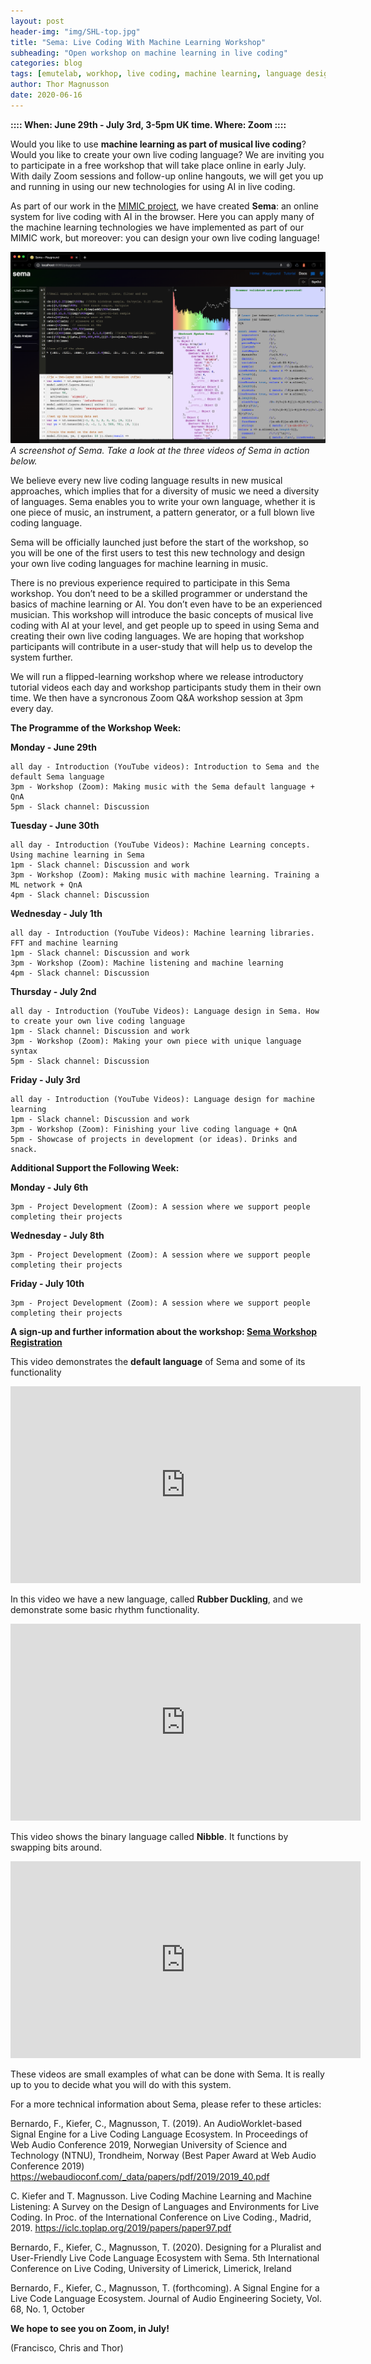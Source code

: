 ```yaml
---
layout: post
header-img: "img/SHL-top.jpg"
title: "Sema: Live Coding With Machine Learning Workshop"
subheading: "Open workshop on machine learning in live coding"
categories: blog
tags: [emutelab, workhop, live coding, machine learning, language design, summer]
author: Thor Magnusson
date: 2020-06-16
---
```



**:::: When: June 29th - July 3rd, 3-5pm UK time. Where: Zoom ::::**

Would you like to use <b>machine learning as part of musical live coding</b>? Would you like to create your own live coding language? We are inviting you to participate in a free workshop that will take place online in early July. With daily Zoom sessions and follow-up online hangouts, we will get you up and running in using our new technologies for using AI in live coding.

As part of our work in the <a href="http://www.mimicproject.com">MIMIC project</a>, we have created <b>Sema</b>: an online system for live coding with AI in the browser. Here you can apply many of the machine learning technologies we have implemented as part of our MIMIC work, but moreover: you can design your own live coding language!

![Screenshot of Sema](/img/Semascreenshot.png)
*A screenshot of Sema. Take a look at the three videos of Sema in action below.*

We believe every new live coding language results in new musical approaches, which implies that for a diversity of music we need a diversity of languages. Sema enables you to write your own language, whether it is one piece of music, an instrument, a pattern generator, or a full blown live coding language. 

Sema will be officially launched just before the start of the workshop, so you will be one of the first users to test this new technology and design your own live coding languages for machine learning in music.

There is no previous experience required to participate in this Sema workshop. You don’t need to be a skilled programmer or understand the basics of machine learning or AI. You don’t even have to be an experienced musician. This workshop will introduce the basic concepts of musical live coding with AI at your level, and get people up to speed in using Sema and creating their own live coding languages. We are hoping that workshop participants will contribute in a user-study that will help us to develop the system further. 

We will run a flipped-learning workshop where we release introductory tutorial videos each day and workshop participants study them in their own time. We then have a syncronous Zoom Q&A workshop session at 3pm every day.

**The Programme of the Workshop Week:**

**Monday - June 29th**

	all day - Introduction (YouTube videos): Introduction to Sema and the default Sema language
	3pm - Workshop (Zoom): Making music with the Sema default language + QnA
	5pm - Slack channel: Discussion

**Tuesday - June 30th**

	all day - Introduction (YouTube Videos): Machine Learning concepts. Using machine learning in Sema
	1pm - Slack channel: Discussion and work
	3pm - Workshop (Zoom): Making music with machine learning. Training a ML network + QnA
	4pm - Slack channel: Discussion

**Wednesday - July 1th**

	all day - Introduction (YouTube Videos): Machine learning libraries. FFT and machine learning
	1pm - Slack channel: Discussion and work
	3pm - Workshop (Zoom): Machine listening and machine learning
	4pm - Slack channel: Discussion

**Thursday - July 2nd**

	all day - Introduction (YouTube Videos): Language design in Sema. How to create your own live coding language
	1pm - Slack channel: Discussion and work
	3pm - Workshop (Zoom): Making your own piece with unique language syntax
	5pm - Slack channel: Discussion

**Friday - July 3rd**

	all day - Introduction (YouTube Videos): Language design for machine learning	
	1pm - Slack channel: Discussion and work
	3pm - Workshop (Zoom): Finishing your live coding language + QnA
	5pm - Showcase of projects in development (or ideas). Drinks and snack.

**Additional Support the Following Week:**

**Monday - July 6th**

	3pm - Project Development (Zoom): A session where we support people completing their projects

**Wednesday - July 8th**

	3pm - Project Development (Zoom): A session where we support people completing their projects

**Friday - July 10th**

	3pm - Project Development (Zoom): A session where we support people completing their projects


<b>A sign-up and further information about the workshop: <a href="https://bit.ly/30OomUo">Sema Workshop Registration</a></b>

This video demonstrates the <b>default language</b> of Sema and some of its functionality
<iframe width="560" height="315" src="https://www.youtube.com/embed/7Cu2R66OTak" frameborder="0" allow="accelerometer; autoplay; encrypted-media; gyroscope; picture-in-picture" allowfullscreen></iframe>

In this video we have a new language, called <b>Rubber Duckling</b>, and we demonstrate some basic rhythm functionality.
<iframe width="560" height="315" src="https://www.youtube.com/embed/Qw4sYnTj-Ow" frameborder="0" allow="accelerometer; autoplay; encrypted-media; gyroscope; picture-in-picture" allowfullscreen></iframe>

This video shows the binary language called <b>Nibble</b>. It functions by swapping bits around.
<iframe width="560" height="315" src="https://www.youtube.com/embed/6wIgZ-Vymas" frameborder="0" allow="accelerometer; autoplay; encrypted-media; gyroscope; picture-in-picture" allowfullscreen></iframe>

These videos are small examples of what can be done with Sema. It is really up to you to decide what you will do with this system.

For a more technical information about Sema, please refer to these articles:


Bernardo, F., Kiefer, C., Magnusson, T. (2019). An AudioWorklet-based Signal Engine for a Live Coding Language Ecosystem. In Proceedings of Web Audio Conference 2019, Norwegian University of Science and Technology (NTNU), Trondheim, Norway (Best Paper Award at Web Audio Conference 2019)
<a href="https://webaudioconf.com/_data/papers/pdf/2019/2019_40.pdf">https://webaudioconf.com/_data/papers/pdf/2019/2019_40.pdf</a>

C. Kiefer and T. Magnusson. Live Coding Machine Learning and Machine Listening: A Survey on the Design of Languages and Environments for Live Coding. In Proc. of the International Conference on Live Coding., Madrid, 2019.
<a href="https://iclc.toplap.org/2019/papers/paper97.pdf">https://iclc.toplap.org/2019/papers/paper97.pdf</a>

Bernardo, F., Kiefer, C., Magnusson, T. (2020). Designing for a Pluralist and User-Friendly Live Code Language Ecosystem with Sema. 5th International Conference on Live Coding, University of Limerick, Limerick, Ireland

Bernardo, F., Kiefer, C., Magnusson, T. (forthcoming). A Signal Engine for a Live Code Language Ecosystem. Journal of Audio Engineering Society, Vol. 68, No. 1, October


<b>We hope to see you on Zoom, in July!</b>

(Francisco, Chris and Thor)

